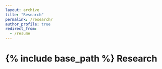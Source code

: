 ```yaml
---
layout: archive
title: "Research"
permalink: /research/
author_profile: true
redirect_from:
  - /resume
---
```


{% include base_path %}
Research
==